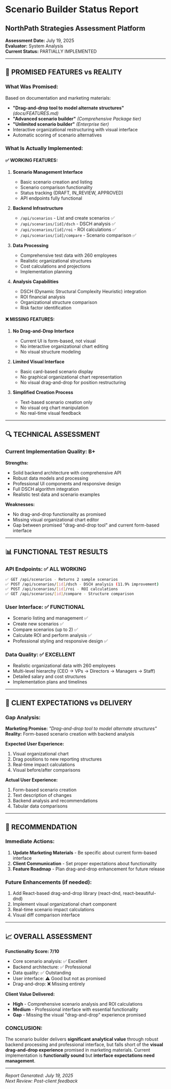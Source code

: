 # Scenario Builder Status Report
## NorthPath Strategies Assessment Platform

**Assessment Date:** July 19, 2025  
**Evaluator:** System Analysis  
**Current Status:** PARTIALLY IMPLEMENTED

---

## 🎯 **PROMISED FEATURES vs REALITY**

### **What Was Promised:**
Based on documentation and marketing materials:
- **"Drag-and-drop tool to model alternate structures"** *(docs/FEATURES.md)*
- **"Advanced scenario builder"** *(Comprehensive Package tier)*
- **"Unlimited scenario builder"** *(Enterprise tier)*
- Interactive organizational restructuring with visual interface
- Automatic scoring of scenario alternatives

### **What Is Actually Implemented:**

#### ✅ **WORKING FEATURES:**
1. **Scenario Management Interface**
   - Basic scenario creation and listing
   - Scenario comparison functionality
   - Status tracking (DRAFT, IN_REVIEW, APPROVED)
   - API endpoints fully functional

2. **Backend Infrastructure** 
   - `/api/scenarios` - List and create scenarios ✅
   - `/api/scenarios/[id]/dsch` - DSCH analysis ✅
   - `/api/scenarios/[id]/roi` - ROI calculations ✅
   - `/api/scenarios/[id]/compare` - Scenario comparison ✅

3. **Data Processing**
   - Comprehensive test data with 260 employees
   - Realistic organizational structures
   - Cost calculations and projections
   - Implementation planning

4. **Analysis Capabilities**
   - DSCH (Dynamic Structural Complexity Heuristic) integration
   - ROI financial analysis
   - Organizational structure comparison
   - Risk factor identification

#### ❌ **MISSING FEATURES:**
1. **No Drag-and-Drop Interface**
   - Current UI is form-based, not visual
   - No interactive organizational chart editing
   - No visual structure modeling

2. **Limited Visual Interface**
   - Basic card-based scenario display
   - No graphical organizational chart representation
   - No visual drag-and-drop for position restructuring

3. **Simplified Creation Process**
   - Text-based scenario creation only
   - No visual org chart manipulation
   - No real-time visual feedback

---

## 🔍 **TECHNICAL ASSESSMENT**

### **Current Implementation Quality: B+**

**Strengths:**
- Solid backend architecture with comprehensive API
- Robust data models and processing
- Professional UI components and responsive design
- Full DSCH algorithm integration
- Realistic test data and scenario examples

**Weaknesses:**
- No drag-and-drop functionality as promised
- Missing visual organizational chart editor
- Gap between promised "drag-and-drop tool" and current form-based interface

---

## 📊 **FUNCTIONAL TEST RESULTS**

### **API Endpoints: ✅ ALL WORKING**
```bash
✅ GET /api/scenarios - Returns 2 sample scenarios
✅ POST /api/scenarios/[id]/dsch - DSCH analysis (11.9% improvement)
✅ POST /api/scenarios/[id]/roi - ROI calculations
✅ GET /api/scenarios/[id]/compare - Structure comparison
```

### **User Interface: ✅ FUNCTIONAL**
- Scenario listing and management ✅
- Create new scenarios ✅
- Compare scenarios (up to 2) ✅
- Calculate ROI and perform analysis ✅
- Professional styling and responsive design ✅

### **Data Quality: ✅ EXCELLENT**
- Realistic organizational data with 260 employees
- Multi-level hierarchy (CEO → VPs → Directors → Managers → Staff)
- Detailed salary and cost structures
- Implementation plans and timelines

---

## 🎯 **CLIENT EXPECTATIONS vs DELIVERY**

### **Gap Analysis:**

**Marketing Promise:** *"Drag-and-drop tool to model alternate structures"*
**Reality:** Form-based scenario creation with backend analysis

**Expected User Experience:**
1. Visual organizational chart
2. Drag positions to new reporting structures
3. Real-time impact calculations
4. Visual before/after comparisons

**Actual User Experience:**
1. Form-based scenario creation
2. Text description of changes
3. Backend analysis and recommendations
4. Tabular data comparisons

---

## 🔧 **RECOMMENDATION**

### **Immediate Actions:**
1. **Update Marketing Materials** - Be specific about current form-based interface
2. **Client Communication** - Set proper expectations about functionality
3. **Feature Roadmap** - Plan drag-and-drop enhancement for future release

### **Future Enhancements (if needed):**
1. Add React-based drag-and-drop library (react-dnd, react-beautiful-dnd)
2. Implement visual organizational chart component
3. Real-time scenario impact calculations
4. Visual diff comparison interface

---

## 📈 **OVERALL ASSESSMENT**

**Functionality Score: 7/10**
- Core scenario analysis: ✅ Excellent
- Backend architecture: ✅ Professional
- Data quality: ✅ Outstanding
- User interface: ⚠️ Good but not as promised
- Drag-and-drop: ❌ Missing entirely

**Client Value Delivered:**
- **High** - Comprehensive scenario analysis and ROI calculations
- **Medium** - Professional interface with essential functionality
- **Gap** - Missing the visual "drag-and-drop" experience promised

### **CONCLUSION:**
The scenario builder delivers **significant analytical value** through robust backend processing and professional interface, but falls short of the **visual drag-and-drop experience** promised in marketing materials. Current implementation is **functionally sound** but **interface expectations need management**.

---

*Report Generated: July 19, 2025*  
*Next Review: Post-client feedback*
